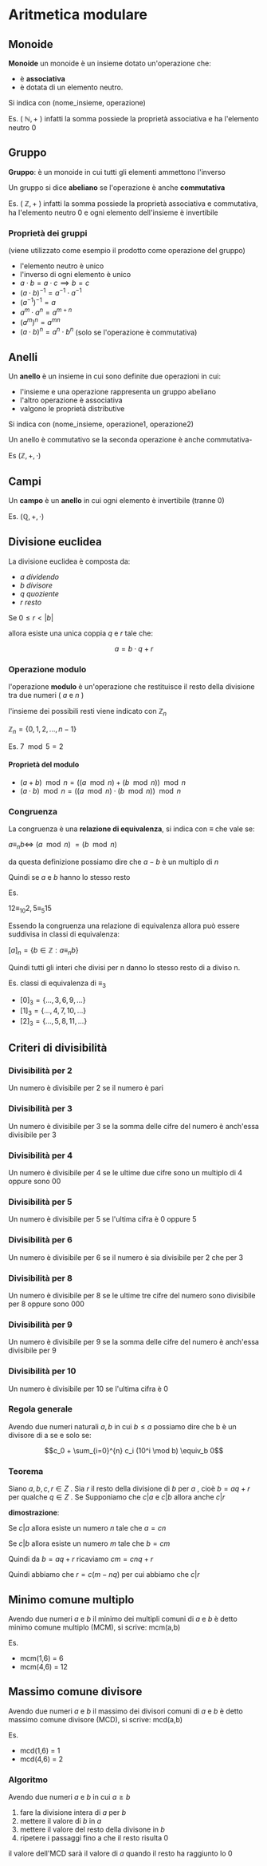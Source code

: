 ﻿# Aritmetica modulare

## Monoide

**Monoide** un monoide è un insieme dotato un'operazione che:
- è **associativa**
- è dotata di un elemento neutro.

Si indica con (nome_insieme, operazione)

Es. ( $\mathbb{N} , +$ ) infatti la somma possiede la proprietà associativa e ha l'elemento neutro $0$ 

## Gruppo

**Gruppo**: è un monoide in cui tutti gli elementi ammettono l'inverso

Un gruppo si dice **abeliano** se l'operazione è anche **commutativa**

Es. ( $\mathbb{Z} , +$ ) infatti la somma possiede la proprietà associativa e commutativa, ha l'elemento neutro $0$ e ogni elemento dell'insieme è invertibile

### Proprietà dei gruppi

(viene utilizzato come esempio il prodotto come operazione del gruppo)

- l'elemento neutro è unico
- l'inverso di ogni elemento è unico
- $a \cdot b = a \cdot c \implies b = c$
- $(a\cdot b)^{-1} = a^{-1} \cdot a^{-1}$
- $(a^{-1})^{-1} = a$
- $a^m\cdot a^n = a^{m+n}$
- $(a^m)^n = a^{mn}$
- $(a \cdot b)^n = a^n \cdot b^n$ (solo se l'operazione è commutativa)


## Anelli
 
Un **anello** è un insieme in cui sono definite due operazioni in cui:

- l'insieme e una operazione rappresenta un gruppo abeliano
- l'altro operazione è associativa
- valgono le proprietà distributive

Si indica con (nome_insieme, operazione1, operazione2)

Un anello è commutativo se la seconda operazione è anche commutativa-

Es $(\mathbb{Z}, + , \cdot)$

## Campi

Un **campo** è un **anello** in cui ogni elemento è invertibile (tranne 0)

Es. $(\mathbb{Q}, +, \cdot)$

## Divisione euclidea

La divisione euclidea è composta da:
- $a$ *dividendo*
- $b$ *divisore*
- $q$ *quoziente*
- $r$ *resto*

Se $0\leq r <|b|$

allora esiste una unica coppia $q$ e $r$ tale che:

$$a = b\cdot q + r$$


### Operazione modulo

l'operazione **modulo** è un'operazione che restituisce il resto della divisione tra due numeri ( $a$ e $n$ )

l'insieme dei possibili resti viene indicato con $\mathbb{Z}_n$

$\mathbb{Z}_n = \lbrace 0,1,2,...,n-1\rbrace$

Es. $7 \mod 5 = 2$

#### Proprietà del modulo

- $(a+b) \mod n = ((a \mod n) + (b \mod n)) \mod n$
- $(a\cdot b) \mod n = ((a \mod n) \cdot (b \mod n)) \mod n$

### Congruenza

La congruenza è una **relazione di equivalenza**, si indica con $\equiv$ che vale se:

$a \equiv_nb \iff$ $(a \mod n)$ $= (b \mod n)$

da questa definizione possiamo dire che $a-b$ è un multiplo di $n$

Quindi se $a$ e $b$ hanno lo stesso resto

Es.

$12 \equiv_{10} 2, 5 \equiv_5 15$

Essendo la congruenza una relazione di equivalenza allora può essere suddivisa in classi di equivalenza:

$[a]_n = \lbrace b \in \mathbb{Z} : a \equiv_n b \rbrace$

Quindi tutti gli interi che divisi per n danno lo stesso resto di a diviso n.

Es. classi di equivalenza di $\equiv_3$

- $[0]_3 = \lbrace..., 3, 6, 9 ,... \rbrace$
- $[1]_3 = \lbrace..., 4, 7, 10 ,... \rbrace$
- $[2]_3 = \lbrace..., 5, 8, 11 ,... \rbrace$


## Criteri di divisibilità

### Divisibilità per 2

Un numero è divisibile per 2 se il numero è pari

### Divisibilità per 3

Un numero è divisibile per 3 se la somma delle cifre del numero è anch'essa divisibile per 3

### Divisibilità per 4

Un numero è divisibile per 4 se le ultime due cifre sono un multiplo di 4 oppure sono 00

### Divisibilità per 5

Un numero è divisibile per 5 se l'ultima cifra è 0 oppure 5

### Divisibilità per 6

Un numero è divisibile per 6 se il numero è sia divisibile per 2 che per 3

### Divisibilità per 8

Un numero è divisibile per 8 se le ultime tre cifre del numero sono divisibile per 8 oppure sono 000

### Divisibilità per 9

Un numero è divisibile per 9 se la somma delle cifre del numero è anch'essa divisibile per 9

### Divisibilità per 10

Un numero è divisibile per 10 se l'ultima cifra è 0


### Regola generale

Avendo due numeri naturali $a,b$ in cui $b\leq a$ possiamo dire che b è un divisore di a se e solo se:

$$c_0  + \sum_{i=0}^{n} c_i (10^i \mod b) \equiv_b 0$$

### Teorema

Siano $a, b, c,r \in Z$ . Sia $r$ il resto della divisione di $b$ per $a$ , cioè $b = aq + r$ per qualche $q \in Z$ . Se Supponiamo che $c|a$ e $c|b$ allora anche $c|r$

**dimostrazione**:

Se  $c|a$ allora esiste un numero $n$ tale che $a = cn$

Se $c|b$ allora esiste un numero $m$ tale che $b = cm$

Quindi da $b = aq + r$ ricaviamo $cm = cnq + r$

Quindi abbiamo che $r = c(m-nq)$ per cui abbiamo che $c|r$

## Minimo comune multiplo

Avendo due numeri $a$ e $b$ il minimo dei multipli comuni di $a$ e $b$ è detto minimo comune multiplo (MCM), si scrive: mcm(a,b)

Es. 
- mcm(1,6) = 6
- mcm(4,6) = 12


## Massimo comune divisore

Avendo due numeri $a$ e $b$ il massimo dei divisori comuni di $a$ e $b$ è detto massimo comune divisore (MCD), si scrive: mcd(a,b)

Es. 
- mcd(1,6) = 1
- mcd(4,6) = 2

### Algoritmo 

Avendo due numeri $a$ e $b$ in cui $a \geq b$

1. fare la divisione intera di $a$ per $b$
2. mettere il valore di $b$ in $a$
3. mettere il valore del resto della divisone in $b$
4. ripetere i passaggi fino a che il resto risulta $0$

il valore dell'MCD sarà il valore di $a$ quando il resto ha raggiunto lo $0$
